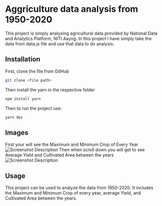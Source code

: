 # Aggriculture data analysis from 1950-2020

This project is simply analysing agricultural data provided by National Data and Analytics Platform, NITI Aayog. In this project I have simply take the data from data.js file and use that data to do analysis.

## Installation

First, clone the file from GitHub

```bash
git clone <file path>
```


Then install the yarn in the respective folder

```bash
npm install yarn
```
Then to run the project use:

```bash
yarn dev
```
## Images
First your will see the  Maximum and Minimum Crop of Every Year
![Screenshot Description](Assets/screenshot(4).png)
Then  when scroll down you will get to see Average Yield and Cultivated Area between the years
![Screenshot Description](Assets/screenshot(5).png)


## Usage

This project can be used to analyze the data from 1950-2020. It includes the Maximum and Minimum Crop of every year, average Yield, and Cultivated Area between the years.

